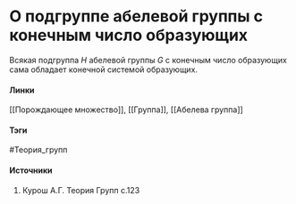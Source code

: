 # О подгруппе абелевой группы с конечным число образующих
Всякая подгруппа $H$ абелевой группы $G$ с конечным число образующих сама обладает конечной системой образующих.

#### Линки
 [[Порождающее множество]],
 [[Группа]],
 [[Абелева группа]]
#### Тэги
 #Теория_групп 
#### Источники
 1. Курош А.Г. Теория Групп с.123